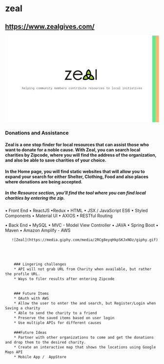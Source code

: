 # zeal
## https://www.zealgives.com/

![zeal](zeal.png)














### Donations and Assistance 

#### Zeal is a one stop finder for local resources that can assist those who want to donate for a noble cause.  With Zeal, you can search local charities by Zipcode, where you will find the address of the organization, and also be able to save charities of your choice.  

#### In the Home page, you will find static websites that will allow you to expand your search for either Shelter, Clothing, Food and also places where donations are being accepted. 

##### In the Resource section, you'll find the tool where you can find local charities by entering the zip. 

• Front End
        • ReactJS  •Redux • HTML • JSX / JavaScript ES6
        • Styled Components • Material UI • AXIOS 
        • RESTful Routing   

• Back End
        • MySQL   • MVC - Model View Controller   • JAVA
        • Spring Boot   • Maven 
        • Amazon Amplify - AWS 

       ![Zeal](https://media.giphy.com/media/2RCg8eyqHkpSKJxNOz/giphy.gif)
       



        ### Lingering challenges
        * API will not grab URL from Charity when available, but rather the profile URL. 
        * Ways to filer results after entering Zipcode
        

        ### Future Items
        * OAuth with AWS
        * Allow the user to enter the and search, but Register/Login when Saving a charity
        * Able to send the charity to a friend
        * Preserve the saved items based on user login
        * Use multiple APIs for different causes

        ###Future Ideas
        * Partner with other organizations to come and get the donations and drop them to the desired charity. 
        * Create an interactive map that shows the locations using Google Maps API
        * Mobile App /  AppStore 

        
